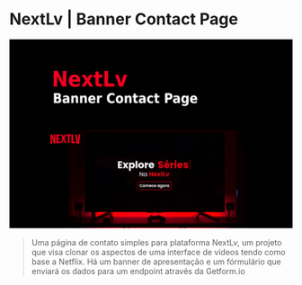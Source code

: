 # NextLv | Banner Contact Page

![cover](cover.png)

> Uma página de contato simples para plataforma NextLv, um projeto que visa clonar os
> aspectos de uma interface de vídeos tendo como base a Netflix. Há um banner de apresentação
> e um fórmulário que enviará os dados para um endpoint através da Getform.io
